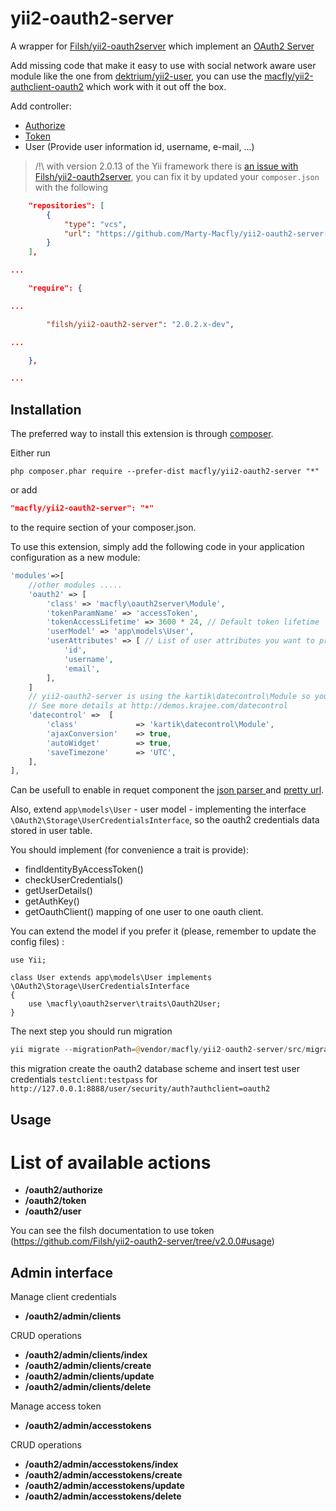 yii2-oauth2-server
==================

A wrapper for [Filsh/yii2-oauth2server](https://github.com/Filsh/yii2-oauth2-server) which implement an [OAuth2 Server](https://github.com/bshaffer/oauth2-server-php)

Add missing code that make it easy to use with social network aware user module like the one from [dektrium/yii2-user](https://github.com/dektrium/yii2-user), you can use the [macfly/yii2-authclient-oauth2](https://github.com/Marty-Macfly/yii2-authclient-oauth2) which work with it out off the box.

Add controller:

* [Authorize](http://bshaffer.github.io/oauth2-server-php-docs/controllers/authorize/)
* [Token](http://bshaffer.github.io/oauth2-server-php-docs/controllers/token/)
* User (Provide user information id, username, e-mail, ...)

> /!\ with version 2.0.13 of the Yii framework there is [an issue with Filsh/yii2-oauth2server](https://github.com/Filsh/yii2-oauth2-server/issues/134), you can fix it by updated your `composer.json` with the following

```json
    "repositories": [
        {
            "type": "vcs",
            "url": "https://github.com/Marty-Macfly/yii2-oauth2-server-1"
        }
    ],

...

    "require": {

...

        "filsh/yii2-oauth2-server": "2.0.2.x-dev",

...

    },

...

```


Installation
------------

The preferred way to install this extension is through [composer](http://getcomposer.org/download/).

Either run

```
php composer.phar require --prefer-dist macfly/yii2-oauth2-server "*"
```

or add

```json
"macfly/yii2-oauth2-server": "*"
```

to the require section of your composer.json.

To use this extension,  simply add the following code in your application configuration as a new module:

```php
'modules'=>[
    //other modules .....
    'oauth2' => [
        'class' => 'macfly\oauth2server\Module',
        'tokenParamName' => 'accessToken',
        'tokenAccessLifetime' => 3600 * 24, // Default token lifetime
        'userModel' => 'app\models\User',
        'userAttributes' => [ // List of user attributes you want to provide through the /oauth2/user api call
            'id',
            'username',
            'email',
        ],
    ]
    // yii2-oauth2-server is using the kartik\datecontrol\Module so you should define the configuration of the module
    // See more details at http://demos.krajee.com/datecontrol
    'datecontrol' =>  [
        'class'             => 'kartik\datecontrol\Module',
        'ajaxConversion'    => true,
        'autoWidget'        => true,
        'saveTimezone'      => 'UTC',
    ],
],
```

Can be usefull to enable in requet component the [json parser ](http://www.yiiframework.com/doc-2.0/guide-rest-quick-start.html#enabling-json-input) and [pretty url](http://www.yiiframework.com/doc-2.0/guide-runtime-routing.html#using-pretty-urls).

Also, extend ```app\models\User``` - user model - implementing the interface ```\OAuth2\Storage\UserCredentialsInterface```, so the oauth2 credentials data stored in user table.

You should implement (for convenience a trait is provide):
- findIdentityByAccessToken()
- checkUserCredentials()
- getUserDetails()
- getAuthKey()
- getOauthClient() mapping of one user to one oauth client.

You can extend the model if you prefer it (please, remember to update the config files) :

```
use Yii;

class User extends app\models\User implements \OAuth2\Storage\UserCredentialsInterface
{
	use \macfly\oauth2server\traits\Oauth2User;
}
```

The next step you should run migration

```php
yii migrate --migrationPath=@vendor/macfly/yii2-oauth2-server/src/migrations
```

this migration create the oauth2 database scheme and insert test user credentials ```testclient:testpass``` for ```http://127.0.0.1:8888/user/security/auth?authclient=oauth2```

Usage
------------

# List of available actions

- **/oauth2/authorize**
- **/oauth2/token**
- **/oauth2/user**

You can see the filsh documentation to use token (https://github.com/Filsh/yii2-oauth2-server/tree/v2.0.0#usage)

Admin interface
-----

Manage client credentials

- **/oauth2/admin/clients**

CRUD operations

- **/oauth2/admin/clients/index**
- **/oauth2/admin/clients/create**
- **/oauth2/admin/clients/update**
- **/oauth2/admin/clients/delete**

Manage access token

- **/oauth2/admin/accesstokens**

CRUD operations

- **/oauth2/admin/accesstokens/index**
- **/oauth2/admin/accesstokens/create**
- **/oauth2/admin/accesstokens/update**
- **/oauth2/admin/accesstokens/delete**
